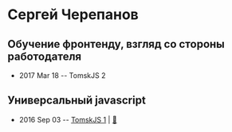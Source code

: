 # Сергей Черепанов

## Обучение фронтенду, взгляд со стороны работодателя
- 2017 Mar 18 -- TomskJS 2    
## Универсальный javascript
- 2016 Sep 03 -- [TomskJS 1](https://www.youtube.com/watch?v=Y5RV5Ys0-00)  | [:notebook:](http://slides.com/julya_key09/deck#/)  
